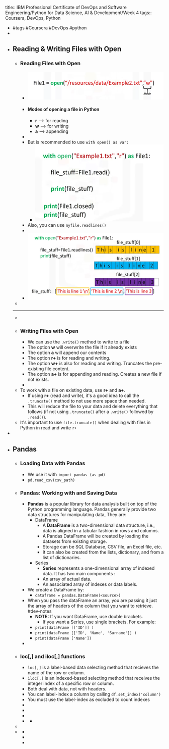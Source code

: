 title:: IBM Professional Certificate of DevOps and Software Engineering/Python for Data Science, AI & Development/Week 4
tags:: Coursera, DevOps, Python

- #tags #Coursera #DevOps #python
-
- ## Reading & Writing Files with Open
	- ### Reading Files with Open
		- ![image.png](../assets/image_1665321413818_0.png)
		- #### Modes of opening a file in Python
			- **r** --> for reading
			- **w** --> for writing
			- **a** --> appending
		-
		- But is recommended to use `with open() as var:`
			- ![image.png](../assets/image_1665321709102_0.png)
		- Also, you can use `myfile.readlines()`
		-
		- ![image.png](../assets/image_1665321819028_0.png)
	-
	- ---
	-
	- ### Writing Files with Open
		- We can use the `.write()` method to write to a file
		- The option **w** will overwrite the file if it already exists
		- The option **a** will append our contents
		- The option **r+** is for reading and writing.
		- The option **w+** is also for reading and writing. Truncates the pre-existing file content.
		- The option **a+** is for appending and reading. Creates a new file if not exists.
		-
	- To work with a file on existing data, use **r+** and **a+**.
		- If using **r+** (read and write), it's a good idea to call the `.truncate()` method to not use more space than needed.
		- This will reduce the file to your data and delete everything that follows (if not using `.truncate()` after a `.write()` followed by `.read()`).
	- It's important to use `file.truncate()` when dealing with files in Python in read and write `r+`
-
- ## Pandas
	- ### Loading Data with Pandas
		- We use it with `import pandas (as pd)`
		- `pd.read_csv(csv_path)`
	- ### Pandas: Working with and Saving Data
		- **Pandas** is a popular library for data analysis built on top of the Python programming language. Pandas generally provide two data structures for manipulating data, They are:
			- DataFrame
				- A **DataFrame** is a two-dimensional data structure, i.e., data is aligned in a tabular fashion in rows and columns.
				- A Pandas DataFrame will be created by loading the datasets from existing storage.
				- Storage can be SQL Database, CSV file, an Excel file, etc.
				- It can also be created from the lists, dictionary, and from a list of dictionaries.
			- Series
				- **Series** represents a one-dimensional array of indexed data.
				  It has two main components :
				- An array of actual data.
				- An associated array of indexes or data labels.
		- We create a DataFrame by:
			- `dataframe = pandas.DataFrame(<source>)`
		- When you pass the dataFrame an array, you are passing it just the array of headers of the column that you want to retrieve. #dev-notes
			- **NOTE:** If you want DataFrame, use double brackets.
				- If you want a Series, use single brackets. For example:
			- `print(dataFrame [['ID']] )`
			- `print(dataFrame [['ID', 'Name', 'Surname']] )`
			- `print(dataFrame ['Name'])`
		-
	- ### loc[,] and iloc[,] functions
		- `loc[,]` is a label-based data selecting method that recieves the name of the row or column.
		- `iloc[,]` is an indexed-based selecting method that receives the integer index of a specific row or column.
		- Both deal with data, not with headers.
		- You can label-index a column by calling `df.set_index('column')`
		- You must use the label-index as excluded to count indexes
		-
		-
		-
		-
			-
	-
	-
		-
		-
		-